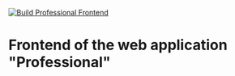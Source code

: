 [![Build Professional Frontend](https://github.com/christosgalano/Professional-Frontend/actions/workflows/ci.yml/badge.svg?branch=main)](https://github.com/christosgalano/Professional-Frontend/actions/workflows/ci.yml)

# Frontend of the web application "Professional"

